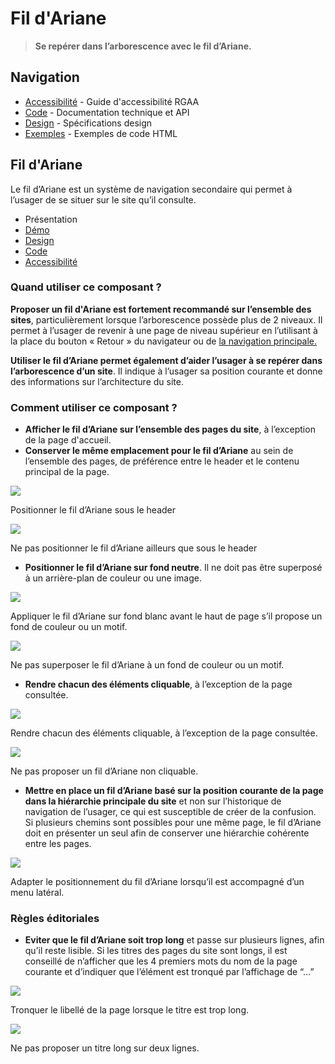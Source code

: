 # Fil d'Ariane

> **Se repérer dans l’arborescence avec le fil d’Ariane.**

## Navigation

- [Accessibilité](./accessibilite.md) - Guide d'accessibilité RGAA
- [Code](./code.md) - Documentation technique et API
- [Design](./design.md) - Spécifications design
- [Exemples](./examples/) - Exemples de code HTML

## Fil d'Ariane

Le fil d’Ariane est un système de navigation secondaire qui permet à l’usager de se situer sur le site qu’il consulte.


- Présentation
- [Démo](./demo/index.md)
- [Design](./design/index.md)
- [Code](./code/index.md)
- [Accessibilité](./accessibility/index.md)



### Quand utiliser ce composant ?

**Proposer un fil d'Ariane est fortement recommandé sur l’ensemble des sites**, particulièrement lorsque l’arborescence possède plus de 2 niveaux. Il permet à l’usager de revenir à une page de niveau supérieur en l’utilisant à la place du bouton « Retour » du navigateur ou de [la navigation principale.](../../../navigation/_part/doc/index.md)

**Utiliser le fil d’Ariane permet également d’aider l’usager à se repérer dans l’arborescence d’un site**. Il indique à l’usager sa position courante et donne des informations sur l’architecture du site.

### Comment utiliser ce composant ?

- **Afficher le fil d’Ariane sur l’ensemble des pages du site**, à l’exception de la page d'accueil.
- **Conserver le même emplacement pour le fil d’Ariane** au sein de l’ensemble des pages, de préférence entre le header et le contenu principal de la page.



![](./assets/_asset/use/do-1.png)

Positionner le fil d’Ariane sous le header



![](./assets/_asset/use/dont-1.png)

Ne pas positionner le fil d’Ariane ailleurs que sous le header


- **Positionner le fil d’Ariane sur fond neutre**. Il ne doit pas être superposé à un arrière-plan de couleur ou une image.


![](./assets/_asset/use/do-2.png)

Appliquer le fil d’Ariane sur fond blanc avant le haut de page s’il propose un fond de couleur ou un motif.



![](./assets/_asset/use/dont-2.png)

Ne pas superposer le fil d’Ariane à un fond de couleur ou un motif.


- **Rendre chacun des éléments cliquable**, à l’exception de la page consultée.


![](./assets/_asset/use/do-3.png)

Rendre chacun des éléments cliquable, à l’exception de la page consultée.



![](./assets/_asset/use/dont-3.png)

Ne pas proposer un fil d’Ariane non cliquable.


- **Mettre en place un fil d’Ariane basé sur la position courante de la page dans la hiérarchie principale du site** et non sur l’historique de navigation de l’usager, ce qui est susceptible de créer de la confusion. Si plusieurs chemins sont possibles pour une même page, le fil d’Ariane doit en présenter un seul afin de conserver une hiérarchie cohérente entre les pages.


![](./assets/_asset/use/do-4.png)

Adapter le positionnement du fil d’Ariane lorsqu’il est accompagné d’un menu latéral.



### Règles éditoriales

- **Eviter que le fil d’Ariane soit trop long** et passe sur plusieurs lignes, afin qu’il reste lisible. Si les titres des pages du site sont longs, il est conseillé de n’afficher que les 4 premiers mots du nom de la page courante et d’indiquer que l’élément est tronqué par l’affichage de “…”



![](./assets/_asset/edit/do-1.png)

Tronquer le libellé de la page lorsque le titre est trop long.



![](./assets/_asset/edit/dont-1.png)

Ne pas proposer un titre long sur deux lignes.


